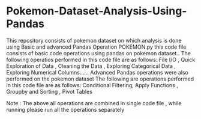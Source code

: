 # Pokemon-Dataset-Analysis-Using-Pandas
This repository consists of pokemon dataset on which analysis is done using Basic and advanced Pandas Operation
POKEMON.py this code file consists of basic code operations using pandas on pokemon dataset..
The following operatios performed in this code file are as follows:
File I/O , Quick Exploration of Data , Cleaning the Data , Exploring Categorical Data , Exploring Numerical Columns......
 Advanced Pandas operations were also performed on the pokemon dataset 
The following are operations performed in this code file are as follows:
Conditional Filtering, Apply Functions , Groupby and Sorting , Pivot Tables 

Note : The above all operations are combined in single code file , while running please run all the operations separately
